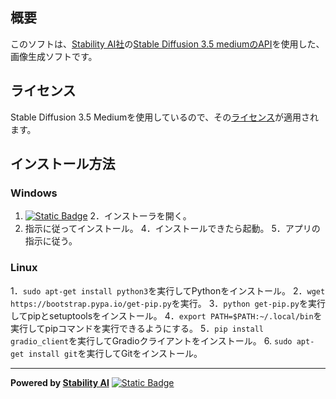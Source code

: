 
## 概要
このソフトは、[Stability AI社](https://stability.ai/)の[Stable Diffusion 3.5 mediumのAPI](https://huggingface.co/spaces/stabilityai/stable-diffusion-3.5-medium)を使用した、画像生成ソフトです。
## ライセンス
Stable Diffusion 3.5 Mediumを使用しているので、その[ライセンス](https://github.com/AIITScience/Stable-Diffusion-Easier/blob/main/LICENSE.md)が適用されます。
## インストール方法
### Windows
1. [![Static Badge](https://img.shields.io/badge/%E3%83%80%E3%82%A6%E3%83%B3%E3%83%AD%E3%83%BC%E3%83%89-green)](https://github.com/AIITScience/Stable-Diffusion-Easier-Japanese/releases/download/v1/Stable-Diffusion-easierSetup.exe)
2．インストーラを開く。
3. 指示に従ってインストール。
4．インストールできたら起動。
5．アプリの指示に従う。
### Linux
1．`sudo apt-get install python3`を実行してPythonをインストール。
2．`wget https://bootstrap.pypa.io/get-pip.py`を実行。
3．`python get-pip.py`を実行してpipとsetuptoolsをインストール。
4．`export PATH=$PATH:~/.local/bin`を実行してpipコマンドを実行できるようにする。
5．`pip install gradio_client`を実行してGradioクライアントをインストール。
6. `sudo apt-get install git`を実行してGitをインストール。

---
**Powered by [Stability AI](https://stability.ai/)**
[![Static Badge](https://img.shields.io/badge/%E3%83%9B%E3%83%BC%E3%83%A0%E3%81%AB%E6%88%BB%E3%82%8B-blue)](https://aiitscience.github.io/) 
